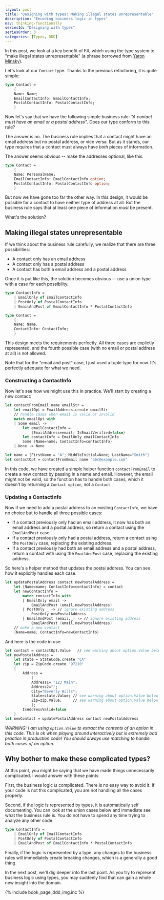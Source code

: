 ```yaml
---
layout: post
title: "Designing with types: Making illegal states unrepresentable"
description: "Encoding business logic in types"
nav: thinking-functionally
seriesId: "Designing with types"
seriesOrder: 3
categories: [Types, DDD]
---
```


In this post, we look at a key benefit of F#, which using the type system to "make illegal states unrepresentable" (a phrase borrowed from [Yaron Minsky](https://blog.janestreet.com/effective-ml-revisited/)).

Let's look at our `Contact` type. Thanks to the previous refactoring, it is quite simple:

```fsharp
type Contact = 
    {
    Name: Name;
    EmailContactInfo: EmailContactInfo;
    PostalContactInfo: PostalContactInfo;
    }
```     

Now let's say that we have the following simple business rule: *"A contact must have an email or a postal address"*. Does our type conform to this rule?

The answer is no. The business rule implies that a contact might have an email address but no postal address, or vice versa. But as it stands, our type requires that a contact must always have *both* pieces of information. 

The answer seems obvious -- make the addresses optional, like this:

```fsharp
type Contact = 
    {
    Name: PersonalName;
    EmailContactInfo: EmailContactInfo option;
    PostalContactInfo: PostalContactInfo option;
    }
```     

But now we have gone too far the other way. In this design, it would be possible for a contact to have neither type of address at all. But the business rule says that at least one piece of information *must* be present.

What's the solution?
   
## Making illegal states unrepresentable 

If we think about the business rule carefully, we realize that there are three possibilities:

* A contact only has an email address
* A contact only has a postal address
* A contact has both a email address and a postal address

Once it is put like this, the solution becomes obvious -- use a union type with a case for each possibility.

```fsharp
type ContactInfo = 
    | EmailOnly of EmailContactInfo
    | PostOnly of PostalContactInfo
    | EmailAndPost of EmailContactInfo * PostalContactInfo

type Contact = 
    {
    Name: Name;
    ContactInfo: ContactInfo;
    }
```     

This design meets the requirements perfectly. All three cases are explictly represented, and the fourth possible case (with no email or postal address at all) is not allowed.

Note that for the "email and post" case, I just used a tuple type for now. It's perfectly adequate for what we need.

### Constructing a ContactInfo

Now let's see how we might use this in practice. We'll start by creating a new contact:

```fsharp
let contactFromEmail name emailStr = 
    let emailOpt = EmailAddress.create emailStr
    // handle cases when email is valid or invalid
    match emailOpt with
    | Some email -> 
        let emailContactInfo = 
            {EmailAddress=email; IsEmailVerified=false}
        let contactInfo = EmailOnly emailContactInfo 
        Some {Name=name; ContactInfo=contactInfo}
    | None -> None

let name = {FirstName = "A"; MiddleInitial=None; LastName="Smith"}
let contactOpt = contactFromEmail name "abc@example.com"
```     

In this code, we have created a simple helper function `contactFromEmail` to create a new contact by passing in a name and email.
However, the email might not be valid, so the function has to handle both cases, which it doesn't by returning a `Contact option`, not a `Contact`

### Updating a ContactInfo

Now if we need to add a postal address to an existing `ContactInfo`, we have no choice but to handle all three possible cases:

* If a contact previously only had an email address, it now has both an email address and a postal address, so return a contact using the `EmailAndPost` case.
* If a contact previously only had a postal address, return a contact using the `PostOnly` case, replacing the existing address.
* If a contact previously had both an email address and a postal address, return a contact with using the `EmailAndPost` case, replacing the existing address.

So here's a helper method that updates the postal address. You can see how it explicitly handles each case.

```fsharp
let updatePostalAddress contact newPostalAddress = 
    let {Name=name; ContactInfo=contactInfo} = contact
    let newContactInfo =
        match contactInfo with
        | EmailOnly email ->
            EmailAndPost (email,newPostalAddress) 
        | PostOnly _ -> // ignore existing address
            PostOnly newPostalAddress 
        | EmailAndPost (email,_) -> // ignore existing address
            EmailAndPost (email,newPostalAddress) 
    // make a new contact
    {Name=name; ContactInfo=newContactInfo}
```     

And here is the code in use:

```fsharp
let contact = contactOpt.Value   // see warning about option.Value below
let newPostalAddress = 
    let state = StateCode.create "CA"
    let zip = ZipCode.create "97210"
    {   
        Address = 
            {
            Address1= "123 Main";
            Address2="";
            City="Beverly Hills";
            State=state.Value; // see warning about option.Value below
            Zip=zip.Value;     // see warning about option.Value below
            }; 
        IsAddressValid=false
    }
let newContact = updatePostalAddress contact newPostalAddress
```     

*WARNING: I am using `option.Value` to extract the contents of an option in this code. 
This is ok when playing around interactively but is extremely bad practice in production code! You should always use matching to handle both cases of an option.*


## Why bother to make these complicated types? 

At this point, you might be saying that we have made things unnecessarily complicated. I would answer with these points:

First, the business logic *is* complicated. There is no easy way to avoid it. If your code is not this complicated, you are not handling all the cases properly.

Second, if the logic is represented by types, it is automatically self documenting. You can look at the union cases below and immediate see what the business rule is. You do not have to spend any time trying to analyze any other code.

```fsharp
type ContactInfo = 
    | EmailOnly of EmailContactInfo
    | PostOnly of PostalContactInfo
    | EmailAndPost of EmailContactInfo * PostalContactInfo
```     

Finally, if the logic is represented by a type, any changes to the business rules will immediately create breaking changes, which is a generally a good thing. 

In the next post, we'll dig deeper into the last point. As you try to represent business logic using types, you may suddenly find that can gain a whole new insight into the domain.

{% include book_page_ddd_img.inc %}
